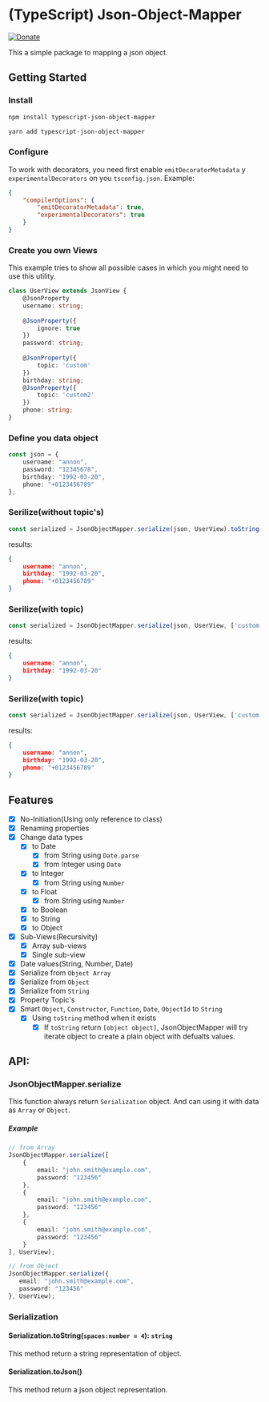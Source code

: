 # (TypeScript) Json-Object-Mapper
[![Donate](https://www.paypalobjects.com/en_US/i/btn/btn_donateCC_LG.gif)](https://www.paypal.com/cgi-bin/webscr?cmd=_s-xclick&hosted_button_id=HEF7696BDQTDG)

This a simple package to mapping a json object.


## Getting Started
### Install
```bash
npm install typescript-json-object-mapper
```
```bash
yarn add typescript-json-object-mapper
```
### Configure
To work with decorators, you need first enable `emitDecoratorMetadata` y `experimentalDecorators` on you `tsconfig.json`.
Example:
```json
{
    "compilerOptions": {
        "emitDecoratorMetadata": true,
        "experimentalDecorators": true
    }
}
```
### Create you own Views
This example tries to show all possible cases in which you might need to use this utility.

```typescript
class UserView extends JsonView {
    @JsonProperty
    username: string;
    
    @JsonProperty({
        ignore: true
    })
    password: string;
    
    @JsonProperty({
        topic: 'custom'
    })
    birthday: string;
    @JsonProperty({
        topic: 'custom2'
    })
    phone: string;
}
```

### Define you data object
```typescript
const json = {
    username: "annon",
    password: "12345678",
    birthday: "1992-03-20",
    phone: "+0123456789"
};
```
### Serilize(without topic's)
```typescript
const serialized = JsonObjectMapper.serialize(json, UserView).toString();
```
results:
```json
{
    username: "annon",
    birthday: "1992-03-20",
    phone: "+0123456789"
}
```

### Serilize(with topic)
```typescript
const serialized = JsonObjectMapper.serialize(json, UserView, ['custom']).toString();
```
results:
```json
{
    username: "annon",
    birthday: "1992-03-20"
}
```

### Serilize(with topic)
```typescript
const serialized = JsonObjectMapper.serialize(json, UserView, ['custom', 'custom2']).toString();
```
results:
```json
{
    username: "annon",
    birthday: "1992-03-20",
    phone: "+0123456789"
}
```

## Features
* [x] No-Initiation(Using only reference to class)
* [x] Renaming properties
* [x] Change data types
    * [x] to Date
        * [x] from String using `Date.parse`
        * [x] from Integer using `Date`
    * [x] to Integer
        * [x] from String using `Number`
    * [x] to Float
        * [x] from String using `Number`
    * [x] to Boolean
    * [x] to String
    * [x] to Object
* [x] Sub-Views(Recursivity)
    * [x] Array sub-views
    * [x] Single sub-view
* [x] Date values(String, Number, Date)
* [x] Serialize from `Object Array`
* [x] Serialize from `Object`
* [x] Serialize from `String`
* [x] Property Topic's
* [x] Smart `Object`, `Constructor`, `Function`, `Date`, `ObjectId` to `String`
    * [x] Using `toString` method when it exists
        * [x] If `toString` return `[object object]`, JsonObjectMapper will try iterate object to create a plain object with defualts values.
## API:

### JsonObjectMapper.serialize
This function always return `Serialization` object.
And can using it with data as `Array` or `Object`.

##### Example
```typescript
// from Array
JsonObjectMapper.serialize([
    {
        email: "john.smith@example.com",
        password: "123456"
    },
    {
        email: "john.smith@example.com",
        password: "123456"
    },
    {
        email: "john.smith@example.com",
        password: "123456"
    }
], UserView);

// from Object
JsonObjectMapper.serialize({
   email: "john.smith@example.com",
   password: "123456"
}, UserView);
```

### Serialization
#### Serialization.toString(`spaces:number = 4`): `string`
This method return a string representation of object.

#### Serialization.toJson()
This method return a json object representation.

